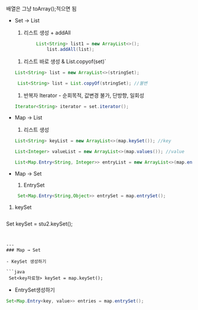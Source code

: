 배열은 그냥 toArray();적으면 됨

- Set → List
    
    1. 리스트 생성 + addAll
    
    ```java
            List<String> list1 = new ArrayList<>();
    	        list.addAll(list);
    ```
    
    1. 리스트 바로 생성 & List.copyof(set)`
    
    ```java
    List<String> list = new ArrayList<>(stringSet);
    
     List<String> list = List.copyOf(stringSet); //불변
    ```
    
    1. 반복자 Iterator - 순회목적, 값변경 불가, 단방향, 일회성
    
    ```java
    Iterator<String> iterator = set.iterator();
    ```
    
- Map → List
    
    1. 리스트 생성
    
    ```java
    List<String> keyList = new ArrayList<>(map.keySet()); //key
    
    List<Integer> valueList = new ArrayList<>(map.values()); //value
    
    List<Map.Entry<String, Integer>> entryList = new ArrayList<>(map.entrySet()); //entry
    ```
    
- Map → Set
    
    1. EntrySet
    
    ```java
     Set<Map.Entry<String,Object>> entrySet = map.entrySet();
    ```
    
1. keySet
    ```java
 Set<String> keySet = stu2.keySet();
```


---
### Map → Set

- KeySet 생성하기

```java
 Set<key자료형> keySet = map.keySet();
```

- EntrySet생성하기
```java
Set<Map.Entry<key, value>> entries = map.entrySet();
```